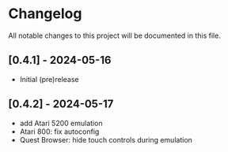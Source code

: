 # Changelog

All notable changes to this project will be documented in this file.

## [0.4.1] - 2024-05-16

- Initial (pre)release

## [0.4.2] - 2024-05-17 

- add Atari 5200 emulation
- Atari 800: fix autoconfig
- Quest Browser: hide touch controls during emulation

